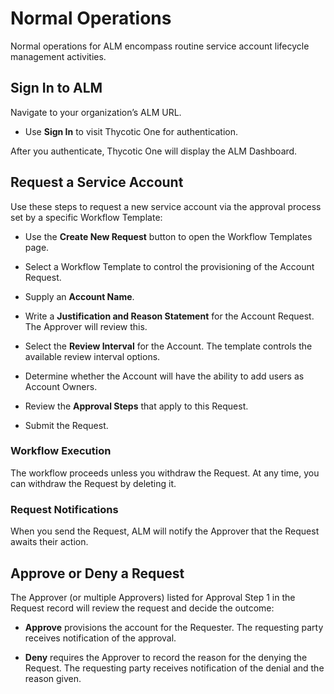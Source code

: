 ﻿[title]: # (Normal Operations)
[tags]: # (Account Lifecycle Manager,ALM,)
[priority]: # (6000)

# Normal Operations

Normal operations for ALM encompass routine service account lifecycle management activities.

## Sign In to ALM

Navigate to your organization’s ALM URL.

* Use **Sign In** to visit Thycotic One for authentication.

After you authenticate, Thycotic One will display the ALM Dashboard.

## Request a Service Account

Use these steps to request a new service account via the approval process set by a specific Workflow Template:

* Use the **Create New Request** button to open the Workflow Templates page.

* Select a Workflow Template to control the provisioning of the Account Request.

* Supply an **Account Name**.

* Write a **Justification and Reason Statement** for the Account Request. The Approver will review this.

* Select the **Review Interval** for the Account. The template controls the available review interval options.

* Determine whether the Account will have the ability to add users as Account Owners.

* Review the **Approval Steps** that apply to this Request.

* Submit the Request.

### Workflow Execution

The workflow proceeds unless you withdraw the Request. At any time, you can withdraw the Request by deleting it.

### Request Notifications

When you send the Request, ALM will notify the Approver that the Request awaits their action.

## Approve or Deny a Request

The Approver (or multiple Approvers) listed for Approval Step 1 in the Request record will review the request and decide the outcome:

* **Approve** provisions the account for the Requester. The requesting party receives notification of the approval.

* **Deny** requires the Approver to record the reason for the denying the Request. The requesting party receives notification of the denial and the reason given.
